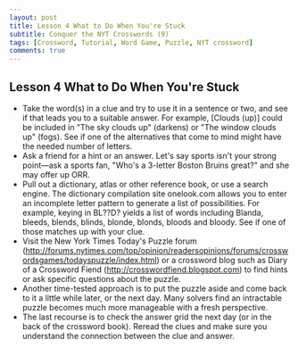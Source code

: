 ```yaml
---
layout: post
title: Lesson 4 What to Do When You're Stuck
subtitle: Conquer the NYT Crosswords (9)
tags: [Crossword, Tutorial, Word Game, Puzzle, NYT crossword]
comments: true
---
```
















## Lesson 4 What to Do When You're Stuck

 - Take the word(s) in a clue and try to use it in a sentence or two,
   and see if that leads you to a suitable answer. For example, [Clouds
   (up)] could be included in "The sky clouds up" (darkens) or "The
   window clouds up" (fogs). See if one of the alternatives that come to
   mind might have the needed number of letters.
 - Ask a friend for a hint or an answer. Let's say sports isn't your
   strong point—ask a sports fan, "Who's a 3-letter Boston Bruins
   great?" and she may offer up ORR.
 - Pull out a dictionary, atlas or other reference book, or use a search
   engine. The dictionary compilation site onelook.com allows you to
   enter an incomplete letter pattern to generate a list of
   possibilities. For example, keying in BL??D? yields a list of words
   including Blanda, bleeds, blends, blinds, blonde, blonds, bloods and
   bloody. See if one of those matches up with your clue.
 - Visit the New York Times Today's Puzzle forum
   (http://forums.nytimes.com/top/opinion/readersopinions/forums/crosswordsgames/todayspuzzle/index.html)
   or a crossword blog such as Diary of a Crossword Fiend
   (http://crosswordfiend.blogspot.com) to find hints or ask specific
   questions about the puzzle.
 - Another time-tested approach is to put the puzzle aside and come back
   to it a little while later, or the next day. Many solvers find an
   intractable puzzle becomes much more manageable with a fresh
   perspective.
 - The last recourse is to check the answer grid the next day (or in the
   back of the crossword book). Reread the clues and make sure you
   understand the connection between the clue and answer.

